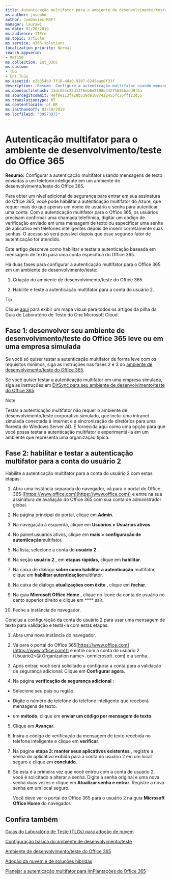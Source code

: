 ```yaml
---
title: Autenticação multifator para o ambiente de desenvolvimento/teste do Office 365
ms.author: josephd
author: JoeDavies-MSFT
manager: laurawi
ms.date: 02/20/2019
ms.audience: ITPro
ms.topic: article
ms.service: o365-solutions
localization_priority: Normal
search.appverid:
- MET150
ms.collection: Ent_O365
ms.custom:
- TLG
- Ent_TLGs
ms.assetid: e2b354b9-7f18-4da0-9107-6245eae0f33f
description: 'Resumo: Configure a autenticação multifator usando mensagens de texto enviadas a um telefone inteligente em um ambiente de desenvolvimento/teste do Office 365.'
ms.openlocfilehash: 13dc02cc23d12f6eb6e2898d34271685badd9f5a
ms.sourcegitcommit: 4ef8e113fa20b539de1087422455fc26ff123d55
ms.translationtype: MT
ms.contentlocale: pt-BR
ms.lasthandoff: 03/19/2019
ms.locfileid: "30573975"
---
```

# <a name="multi-factor-authentication-for-your-office-365-devtest-environment"></a>Autenticação multifator para o ambiente de desenvolvimento/teste do Office 365

 **Resumo:** Configurar a autenticação multifator usando mensagens de texto enviadas a um telefone inteligente em um ambiente de desenvolvimento/teste do Office 365.
  
Para obter um nível adicional de segurança para entrar em sua assinatura do Office 365, você pode habilitar a autenticação multifator do Azure, que requer mais do que apenas um nome de usuário e senha para autenticar uma conta. Com a autenticação multifator para o Office 365, os usuários precisam confirmar uma chamada telefônica, digitar um código de verificação enviado em uma mensagem de texto ou especificar uma senha de aplicativo em telefones inteligentes depois de inserir corretamente suas senhas. O acesso só será possível depois que esse segundo fator de autenticação for atendido. 
  
Este artigo descreve como habilitar e testar a autenticação baseada em mensagem de texto para uma conta específica do Office 365.
  
Há duas fases para configurar a autenticação multifator para o Office 365 em um ambiente de desenvolvimento/teste:
  
1. Criação do ambiente de desenvolvimento/teste do Office 365.
    
2. Habilite e teste a autenticação multifator para a conta do usuário 2.
    
> [!TIP]
> Clique [aqui](http://aka.ms/catlgstack) para exibir um mapa visual para todos os artigos da pilha da Guia do Laboratório de Teste do One Microsoft Cloud.
  
## <a name="phase-1-build-out-your-lightweight-or-simulated-enterprise-office-365-devtest-environment"></a>Fase 1: desenvolver seu ambiente de desenvolvimento/teste do Office 365 leve ou em uma empresa simulada

Se você só quiser testar a autenticação multifator de forma leve com os requisitos mínimos, siga as instruções nas fases 2 e 3 do [ambiente de desenvolvimento/teste do Office 365](office-365-dev-test-environment.md).
  
Se você quiser testar a autenticação multifator em uma empresa simulada, siga as instruções em [DirSync para seu ambiente de desenvolvimento/teste do Office 365](dirsync-for-your-office-365-dev-test-environment.md).
  
> [!NOTE]
> Testar a autenticação multifator não requer o ambiente de desenvolvimento/teste corporativo simulado, que inclui uma intranet simulada conectada à Internet e a sincronização de diretórios para uma floresta do Windows Server AD. É fornecida aqui como uma opção para que você possa testar a autenticação multifator e experimentá-la em um ambiente que representa uma organização típica. 
  
## <a name="phase-2-enable-and-test-multi-factor-authentication-for-the-user-2-account"></a>Fase 2: habilitar e testar a autenticação multifator para a conta do usuário 2

Habilite a autenticação multifator para a conta do usuário 2 com estas etapas:
  
1. Abra uma instância separada do navegador, vá para o portal do Office 365 ([https://www.office.com](https://www.office.com)) e entre na sua assinatura de avaliação do Office 365 com sua conta de administrador global.
    
2. Na página principal do portal, clique em **Admin**.
    
3. Na navegação à esquerda, clique em **Usuários > Usuários ativos**.
    
4. No painel usuários ativos, clique em **mais > configuração de autenticação**multifator.
    
5. Na lista, selecione a conta do **usuário 2** .
    
6. Na seção **usuário 2** , em **etapas rápidas**, clique em **habilitar**.
    
7. Na caixa de diálogo **sobre como habilitar a autenticação** multifator, clique em **habilitar autenticação**multifator.
    
8. Na caixa de diálogo **atualizações com êxito** , clique em **fechar**.
    
9. Na guia **Microsoft Office Home** , clique no ícone da conta de usuário no canto superior direito e clique em **** sair.
    
10. Feche a instância do navegador.
    
Conclua a configuração da conta do usuário 2 para usar uma mensagem de texto para validação e testá-la com estas etapas:
  
1. Abra uma nova instância do navegador.
    
2. Vá para o portal do Office 365[https://www.office.com](https://www.office.com)() e entre com a conta do usuário 2 (Usuário2\<@ Organization name>. onmicrosoft. com) e a senha.
    
3. Após entrar, você será solicitado a configurar a conta para a validação de segurança adicional. Clique em **Configurar agora**.
    
4. Na página **verificação de segurança adicional** :
    
  - Selecione seu país ou região.
    
  - Digite o número de telefone do telefone inteligente que receberá mensagens de texto.
    
  - em **método**, clique em **enviar um código por mensagem de texto**.
    
5. Clique em **Avançar**.
    
6. Insira o código de verificação da mensagem de texto recebida no telefone inteligente e clique em **verificar**.
    
7. Na página **etapa 3: manter seus aplicativos existentes** , registre a senha do aplicativo exibida para a conta do usuário 2 em um local seguro e clique em **concluído**.
    
8. Se esta é a primeira vez que você entrou com a conta de usuário 2, você é solicitado a alterar a senha. Digite a senha original e uma nova senha duas vezes e clique em **Atualizar senha e entrar**. Registre a nova senha em um local seguro.
    
    Você deve ver o portal do Office 365 para o usuário 2 na guia **Microsoft Office Home** do navegador.
    
## <a name="see-also"></a>Confira também


[Guias do Laboratório de Teste (TLGs) para adoção de nuvem](cloud-adoption-test-lab-guides-tlgs.md)
  
[Configuração básica do ambiente de desenvolvimento/teste](base-configuration-dev-test-environment.md) 
  
[Ambiente de desenvolvimento/teste do Office 365](office-365-dev-test-environment.md)
  
[Adoção da nuvem e de soluções híbridas](cloud-adoption-and-hybrid-solutions.md)

[Planejar a autenticação multifator para imPlantações do Office 365](https://support.office.com/article/Plan-for-multi-factor-authentication-for-Office-365-Deployments-043807b2-21db-4d5c-b430-c8a6dee0e6ba)

